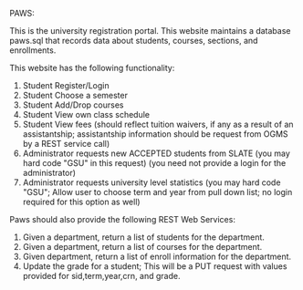 PAWS:

This is the university registration portal. This website maintains a database paws.sql that records data about students, courses, sections, and enrollments. 

This website has the following functionality:
1. Student Register/Login
2. Student Choose a semester
3. Student Add/Drop courses
4. Student View own class schedule
5. Student View fees (should reflect tuition waivers, if any as a result of an assistantship; assistantship information should be request from OGMS by a REST service call)
6. Administrator requests new ACCEPTED students from SLATE (you may hard code "GSU" in this request) (you need not provide a login for the administrator)
7. Administrator requests university level statistics (you may hard code "GSU"; Allow user to choose term and year from pull down list; no login required for this option as well)

Paws should also provide the following REST Web Services:
1. Given a department, return a list of students for the department.
2. Given a department, return a list of courses for the department.
3. Given department, return a list of enroll information for the department.
4. Update the grade for a student; This will be a PUT request with values provided for sid,term,year,crn, and grade.
